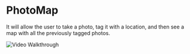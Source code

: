 # PhotoMap
It will allow the user to take a photo, tag it with a location, and then see a map with all the previously tagged photos. 

<img src='https://media.giphy.com/media/l4FGq5GcPt6chzqO4/giphy.gif' title='Video Walkthrough' width='' alt='Video Walkthrough' />
